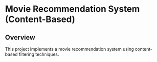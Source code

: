 # Movie Recommendation System (Content-Based)
## Overview
This project implements a movie recommendation system using content-based filtering techniques.

